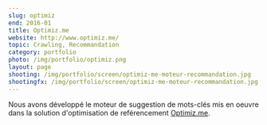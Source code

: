 ```yaml
---
slug: optimiz
end: 2016-01
title: Optimiz.me
website: http://www.optimiz.me/
topic: Crawling, Recommandation
category: portfolio
photo: /img/portfolio/optimiz.png
layout: page
shooting: /img/portfolio/screen/optimiz-me-moteur-recommandation.jpg
shootingfx: /img/portfolio/screen/optimiz-me-moteur-recommandation.jpg
---
```

Nous avons développé le moteur de suggestion de mots-clés mis en oeuvre dans la solution d'optimisation de reférencement [Optimiz.me]({{page.website}}).
